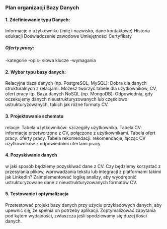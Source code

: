 
### Plan organizacji Bazy Danych
#### 1. Zdefiniowanie typu Danych:

Informacje o użytkowniku (imię i nazwisko, dane kontaktowe)
Historia edukacji
Doświadczenie zawodowe
Umiejętności
Certyfikaty
##### Oferty pracy: 
-kategorie
-opis- słowa klucze
-wymagania


#### 2. Wybor typu bazy danych:
Relacyjna baza danych (np. PostgreSQL, MySQL): Dobra dla danych strukturalnych z relacjami. Możesz tworzyć tabele dla użytkowników, CV, ofert pracy itp.
Baza danych NoSQL (np. MongoDB): Odpowiednia, gdy oczekujemy danych nieustrukturyzowanych lub częściowo ustrukturyzowanych, takich jak różne formaty CV.

#### 3. Projektowanie schematu
relacje:
Tabela użytkowników:  szczegóły użytkownika.
Tabela CV:  informacje przetworzone z CV, połączone z użytkownikami.
Tabela ofert pracy:  oferty pracy.
Tabela rekomendacji:  rekomendacje, łącząc CV użytkowników z odpowiednimi ofertami pracy.

#### 4. Pozyskiwanie danych
w jaki sposób będziemy pozyskiwać dane z CV. Czy będziemy korzystać z przesyłania plików, wprowadzania tekstu lub integracji z platformami takimi jak LinkedIn?
Zaimplementować logikę analizy, aby wyodrębnić ustrukturyzowane dane z nieustrukturyzowanych formatów CV.

#### 5. Testowanie i optymalizacja
Przetestować projekt bazy danych przy użyciu przykładowych danych, aby upewnić się, że spełnia on potrzeby aplikacji.
Zoptymalizować zapytania pod kątem wydajności, zwłaszcza jeśli spodziewamy się dużej ilości danych.
